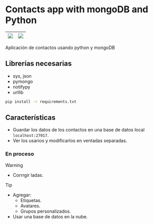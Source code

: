 # Contacts app with mongoDB and Python

| ![](https://i.imgur.com/x0AcNNt.png) | ![](https://i.imgur.com/nSq9EY5.png) |
|--|--|

Aplicación de contactos usando python y mongoDB

## Librerías necesarias

- sys, json
- pymongo
- notifypy
- urllib

```bash
pip install -r requirements.txt
```

## Características
- Guardar los datos de los contactos en una base de datos local `localhost:27017`.
- Ver los usarios y modificarlos en ventadas separadas.

### En proceso
> [!WARNING]
>
> - Corrrgir ladas.

> [!TIP]
> - Agregar:
>   - Etiquetas.
>   - Avatares.
>   - Grupos personalizados.
> - Usar una base de datos en la nube.
